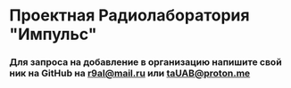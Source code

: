 # Проектная Радиолаборатория "Импульс"
### Для запроса на добавление в организацию напишите свой ник на GitHub на r9al@mail.ru или taUAB@proton.me

